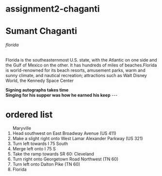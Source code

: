 # assignment2-chaganti
<h1>Sumant Chaganti</h1>
<h6>florida</h6>
<p>Florida is the southeasternmost U.S. state, with the Atlantic on one side and the Gulf of Mexico on the other. It has hundreds of miles of beaches.Florida is world-renowned for its beach resorts, amusement parks, warm and sunny climate, and nautical recreation; attractions such as Walt Disney World, the Kennedy Space Center</p>
<b>Signing autographs takes time</b><br>
<b>Singing for his supper was how he earned his keep</b>
---
<h1>ordered list</h1>
<ol> Maryville
  <li>Head southwest on East Broadway Avenue (US 411)</li>
  <li>Make a slight right onto West Lamar Alexander Parkway (US 321)</li>
  <li>Turn left towards I 75 South</li>
  <li>Merge left onto I 75 S</li>
  <li>Take the ramp towards SR 60: Cleveland</li>
  <li>Turn right onto Georgetown Road Northwest (TN 60)</li>
  <li>Turn left onto Dalton Pike (TN 60)</li>
  <li>Florida</li>
  </ol>
